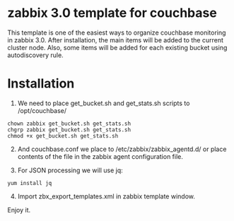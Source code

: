 # zabbix 3.0 template for couchbase

This template is one of the easiest ways to organize couchbase monitoring in zabbix 3.0. After installation, the main items will be added to the current cluster node. Also, some items will be added for each existing bucket using autodiscovery rule.
<br>

# Installation

1) We need to place get_bucket.sh and get_stats.sh scripts to /opt/couchbase/ 

```
chown zabbix get_bucket.sh get_stats.sh
chgrp zabbix get_bucket.sh get_stats.sh
chmod +x get_bucket.sh get_stats.sh
```

2) And couchbase.conf we place to /etc/zabbix/zabbix_agentd.d/ or place contents of the file in the zabbix agent configuration file.

3) For JSON processing we will use jq:

```
yum install jq
```

4) Import zbx_export_templates.xml in zabbix template window.

Enjoy it.
